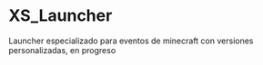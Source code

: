 # XS_Launcher
Launcher especializado para eventos de minecraft con versiones personalizadas, en progreso
